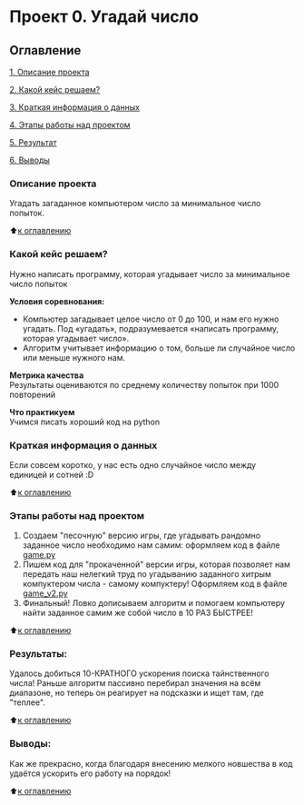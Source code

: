 # Проект 0. Угадай число

## Оглавление  
[1. Описание проекта](https://github.com/khav-i/sf_data_science/blob/main/project_0/README.md#описание-проекта)

[2. Какой кейс решаем?](.README.md#Какой-кейс-решаем)

[3. Краткая информация о данных](.README.md#Краткая-информация-о-данных)  

[4. Этапы работы над проектом](.README.md#Этапы-работы-над-проектом)  

[5. Результат](.README.md#Результат)    

[6. Выводы](.README.md#Выводы) 

### Описание проекта    
Угадать загаданное компьютером число за минимальное число попыток.

:arrow_up:[к оглавлению](https://github.com/khav-i/sf_data_science/blob/main/project_0/README.md#%D0%BE%D0%B3%D0%BB%D0%B0%D0%B2%D0%BB%D0%B5%D0%BD%D0%B8%D0%B5)


### Какой кейс решаем?    
Нужно написать программу, которая угадывает число за минимальное число попыток

**Условия соревнования:**  
- Компьютер загадывает целое число от 0 до 100, и нам его нужно угадать. Под «угадать», подразумевается «написать программу, которая угадывает число».
- Алгоритм учитывает информацию о том, больше ли случайное число или меньше нужного нам.

**Метрика качества**     
Результаты оцениваются по среднему количеству попыток при 1000 повторений

**Что практикуем**     
Учимся писать хороший код на python


### Краткая информация о данных
Если совсем коротко, у нас есть одно случайное число между единицей и сотней :D
  
:arrow_up:[к оглавлению](.README.md#Оглавление)


### Этапы работы над проектом  
1. Создаем "песочную" версию игры, где угадывать рандомно заданное число необходимо нам самим: оформляем код в файле [game.py](https://github.com/khav-i/sf_data_science/blob/main/project_0/game.py) 
2. Пишем код для "прокаченной" версии игры, которая позволяет нам передать наш нелегкий труд по угадыванию заданного хитрым компуктером числа - самому компуктеру! Оформляем код в файле [game_v2.py](https://github.com/khav-i/sf_data_science/blob/main/project_0/game_v2.py)
3. Финальный! Ловко дописываем алгоритм и помогаем компьютеру найти заданное самим же собой число в 10 РАЗ БЫСТРЕЕ!

:arrow_up:[к оглавлению](.README.md#Оглавление)


### Результаты:  
Удалось добиться 10-КРАТНОГО ускорения поиска тайнственного числа! Раньше алгоритм пассивно перебирал значения на всём диапазоне, но теперь он реагирует на подсказки и ищет там, где "теплее".

:arrow_up:[к оглавлению](.README.md#Оглавление)


### Выводы:  
Как же прекрасно, когда благодаря внесению мелкого новшества в код удаётся ускорить его работу на порядок!

:arrow_up:[к оглавлению](.README.md#Оглавление)


